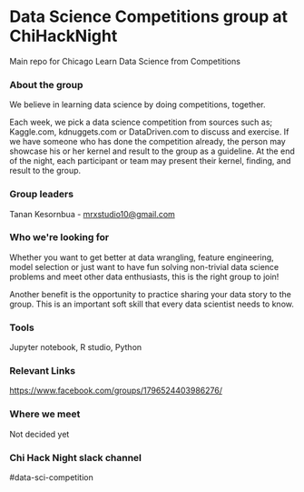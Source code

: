 # Data Science Competitions group at ChiHackNight
Main repo for Chicago Learn Data Science from Competitions

### About the group
We believe in learning data science by doing competitions, together.

Each week, we pick a data science competition from sources such as; Kaggle.com, kdnuggets.com or DataDriven.com to discuss and exercise. If we have someone who has done the competition already, the person may showcase his or her kernel and result to the group as a guideline. At the end of the night, each participant or team may present their kernel, finding, and result to the group.  

### Group leaders
Tanan Kesornbua - mrxstudio10@gmail.com

### Who we're looking for
Whether you want to get better at data wrangling, feature engineering, model selection or just want to have fun solving non-trivial data science problems and meet other data enthusiasts, this is the right group to join!

Another benefit is the opportunity to practice sharing your data story to the group. This is an important soft skill that every data scientist needs to know.

### Tools
Jupyter notebook, R studio, Python

### Relevant Links
https://www.facebook.com/groups/1796524403986276/

### Where we meet
Not decided yet

### Chi Hack Night slack channel

#data-sci-competition
